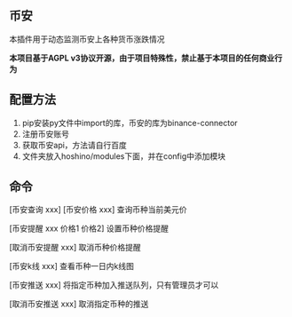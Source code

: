 ## 币安
本插件用于动态监测币安上各种货币涨跌情况

**本项目基于AGPL v3协议开源，由于项目特殊性，禁止基于本项目的任何商业行为**

## 配置方法
1. pip安装py文件中import的库，币安的库为binance-connector
2. 注册币安账号
3. 获取币安api，方法请自行百度
4. 文件夹放入hoshino/modules下面，并在config中添加模块

## 命令
[币安查询 xxx] [币安价格 xxx] 查询币种当前美元价

[币安提醒 xxx 价格1 价格2] 设置币种价格提醒

[取消币安提醒 xxx] 取消币种价格提醒

[币安k线 xxx] 查看币种一日内k线图

[币安推送 xxx] 将指定币种加入推送队列，只有管理员才可以

[取消币安推送 xxx] 取消指定币种的推送